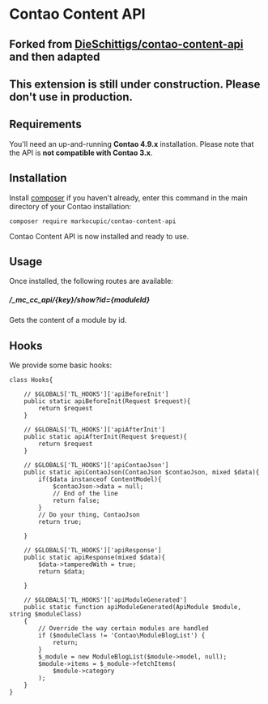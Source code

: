 # Contao Content API
## Forked from [DieSchittigs/contao-content-api](https://github.com/DieSchittigs/contao-content-api-bundle) and then adapted
## This extension is still under construction. Please don't use in production.


## Requirements
You'll need an up-and-running **Contao 4.9.x** installation.
Please note that the API is **not compatible with Contao 3.x**.

## Installation
Install [composer](https://getcomposer.org) if you haven't already,
enter this command in the main directory of your Contao installation:

    composer require markocupic/contao-content-api

Contao Content API is now installed and ready to use.

## Usage

Once installed, the following routes are available:

##### /_mc_cc_api/{key}/show?id={moduleId}

Gets the content of a module by id.

## Hooks

We provide some basic hooks:

```
class Hooks{

    // $GLOBALS['TL_HOOKS']['apiBeforeInit']
    public static apiBeforeInit(Request $request){
        return $request
    }

    // $GLOBALS['TL_HOOKS']['apiAfterInit']
    public static apiAfterInit(Request $request){
        return $request
    }

    // $GLOBALS['TL_HOOKS']['apiContaoJson']
    public static apiContaoJson(ContaoJson $contaoJson, mixed $data){
        if($data instanceof ContentModel){
            $contaoJson->data = null;
            // End of the line
            return false;
        }
        // Do your thing, ContaoJson
        return true;

    }

    // $GLOBALS['TL_HOOKS']['apiResponse']
    public static apiResponse(mixed $data){
        $data->tamperedWith = true;
        return $data;

    }

    // $GLOBALS['TL_HOOKS']['apiModuleGenerated']
    public static function apiModuleGenerated(ApiModule $module, string $moduleClass)
    {
        // Override the way certain modules are handled
        if ($moduleClass != 'Contao\ModuleBlogList') {
            return;
        }
        $_module = new ModuleBlogList($module->model, null);
        $module->items = $_module->fetchItems(
            $module->category
        );
    }
}
```

